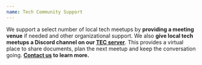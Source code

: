 ```yaml
---
name: Tech Community Support
---
```


We support a select number of local tech meetups by **providing a meeting venue** if needed and other organizational support. We also **give local tech meetups  a Discord channel on our [TEC server](https://discord.gg/EDfSeTT2Jb)**. This provides a virtual place to share documents, plan the next meetup and keep the conversation going. **[Contact us](/contact.html) to learn more.**
